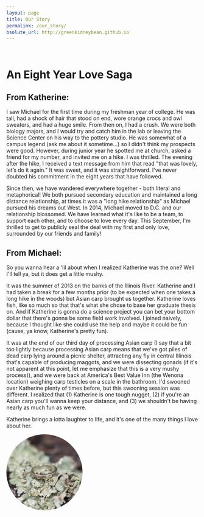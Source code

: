 ```yaml
---
layout: page
title: Our Story
permalink: /our_story/
bsolute_url: http://greenkidneybean.github.io
---
```

<p><img src="{{ '/assets/saharah.jpg' | prepend:site.baseurl }}" alt="" /></p>

# An Eight Year Love Saga
## From Katherine:

I saw Michael for the first time during my freshman year of college. He was tall, had a shock of hair that stood on end, wore orange crocs and owl sweaters, and had a huge smile. From then on, I had a crush. We were both biology majors, and I would try and catch him in the lab or leaving the Science Center on his way to the pottery studio. He was somewhat of a campus legend (ask me about it sometime...) so I didn't think my prospects were good. However, during junior year he spotted me at church, asked a friend for my number, and invited me on a hike. I was thrilled. The evening after the hike, I received a text message from him that read "that was lovely, let’s do it again." It was sweet, and it was straightforward. I've never doubted his commitment in the eight years that have followed.

Since then, we have wandered everywhere together - both literal and metaphorical! We both pursued secondary education and maintained a long distance relationship, at times it was a "long hike relationship" as Michael pursued his dreams out West. In 2014, Michael moved to D.C. and our relationship blossomed. We have learned what it's like to be a team, to support each other, and to choose to love every day. This September, I'm thrilled to get to publicly seal the deal with my first and only love, surrounded by our friends and family!

## From Michael:

So you wanna hear a 'lil about when I realized Katherine was the one?  Well I'll tell ya, but it does get a little mushy.

It was the summer of 2013 on the banks of the Illinois River.  Katherine and I had taken a break for a few months prior (to be expected when one takes a long hike in the woods) but Asian carp brought us together.  Katherine loves fish, like so much so that that's what she chose to base her graduate thesis on.  And if Katherine is gonna do a science project you can bet your bottom dollar that there's gonna be some field work involved.  I joined naively, because I thought like she could use the help and maybe it could be fun (cause, ya know, Katherine's pretty fun).

It was at the end of our third day of processing Asian carp (I say that a bit too lightly because processing Asian carp means that we've got piles of dead carp lying around a picnic shelter, attracting any fly in central Illinois that's capable of producing maggots, and we were dissecting gonads (if it's not apparent at this point, let me emphasize that this is a very mushy process)), and we were back at America's Best Value Inn (the Wenona location) weighing carp testicles on a scale in the bathroom.  I'd swooned over Katherine plenty of times before, but this swooning session was different.  I realized that (1) Katherine is one tough nugget, (2) if you're an Asian carp you'll wanna keep your distance, and (3) we shouldn't be having nearly as much fun as we were.

Katherine brings a lotta laughter to life, and it's one of the many things I love about her.

<img class="centered-and-cropped" width="200" height="200" style="border-radius:50%" src="/assets/ring.jpg" >
